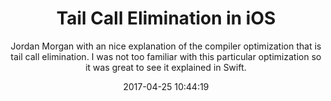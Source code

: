 ---
title: "Tail Call Elimination in iOS"
subtitle: "Jordan Morgan with an nice explanation of the compiler optimization that is tail call elimination. I was not too familiar with this particular optimization so it was great to see it explained in Swift."
tags: ["iOS","compiler"]
link: "https://medium.com/the-traveled-ios-developers-guide/tail-call-elimination-in-ios-7a5f491e4273"
date: "2017-04-25 10:44:19"
---